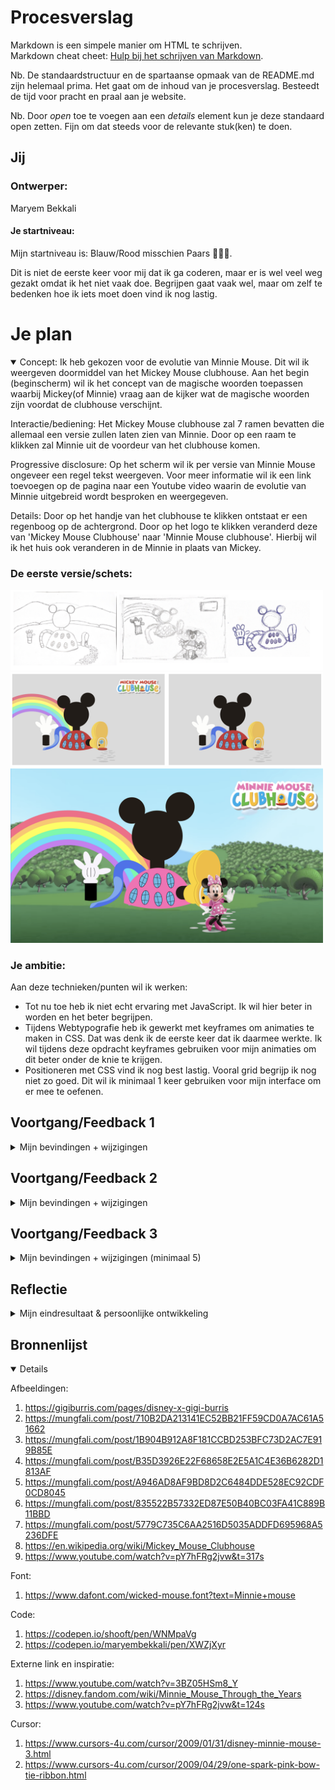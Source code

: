 # Procesverslag
Markdown is een simpele manier om HTML te schrijven.  
Markdown cheat cheet: [Hulp bij het schrijven van Markdown](https://github.com/adam-p/markdown-here/wiki/Markdown-Cheatsheet).

Nb. De standaardstructuur en de spartaanse opmaak van de README.md zijn helemaal prima. Het gaat om de inhoud van je procesverslag. Besteedt de tijd voor pracht en praal aan je website.

Nb. Door *open* toe te voegen aan een *details* element kun je deze standaard open zetten. Fijn om dat steeds voor de relevante stuk(ken) te doen.





## Jij

### Ontwerper:
Maryem Bekkali

#### Je startniveau:
Mijn startniveau is: Blauw/Rood misschien Paars 🤷🏽‍♀️.

Dit is niet de eerste keer voor mij dat ik ga coderen, maar er is wel veel weg gezakt omdat ik het niet vaak doe. Begrijpen gaat vaak wel, maar om zelf te bedenken hoe ik iets moet doen vind ik nog lastig.



# Je plan

<details open>
  <summary>
Concept:
Ik heb gekozen voor de evolutie van Minnie Mouse. Dit wil ik weergeven doormiddel van het Mickey Mouse clubhouse.
Aan het begin (beginscherm) wil ik het concept van de magische woorden toepassen waarbij Mickey(of Minnie) vraag aan de kijker wat de magische woorden zijn voordat de clubhouse verschijnt.

Interactie/bediening:
Het Mickey Mouse clubhouse zal 7 ramen bevatten die allemaal een versie zullen laten zien van Minnie. Door op een raam te klikken zal Minnie uit de voordeur van het clubhouse komen.

Progressive disclosure:
Op het scherm wil ik per versie van Minnie Mouse ongeveer een regel tekst weergeven. Voor meer informatie wil ik een link toevoegen op de pagina naar een Youtube video waarin de evolutie van Minnie uitgebreid wordt besproken en weergegeven.

Details:
Door op het handje van het clubhouse te klikken ontstaat er een regenboog op de achtergrond.
Door op het logo te klikken veranderd deze van 'Mickey Mouse Clubhouse' naar 'Minnie Mouse clubhouse'. Hierbij wil ik het huis ook veranderen in de Minnie in plaats van Mickey.
  </summary>

  ### De eerste versie/schets:
  <img src="readme-images/schetsen.png" width="500px" alt="eerste versie/schets">
  <img src="readme-images/concept.png" width="500px" alt="tweede versie/schets">
  <img src="readme-images/schermconcept.png" width="500px" alt="derde versie/schets">


  ### Je ambitie: 
  Aan deze technieken/punten wil ik werken:
  - Tot nu toe heb ik niet echt ervaring met JavaScript. Ik wil hier beter in worden en het beter begrijpen.
  - Tijdens Webtypografie heb ik gewerkt met keyframes om animaties te maken in CSS. Dat was denk ik de eerste keer dat ik daarmee werkte. Ik wil tijdens deze opdracht keyframes gebruiken voor mijn animaties om dit beter onder de knie te krijgen.
  - Positioneren met CSS vind ik nog best lastig. Vooral grid begrijp ik nog niet zo goed. Dit wil ik minimaal 1 keer gebruiken voor mijn interface om er mee te oefenen.
 
</details>




## Voortgang/Feedback 1

<details>
  <summary>Mijn bevindingen + wijzigingen</summary>

  ### Feedback:
  Voor de les van dinsdag 10 mei had ik mijn concept op Miro gezet. Omdat ik deze les had gemist en mijn concept nog niet duidelijk was op Miro heb ik dit eerst aangevuld voordat ik feedback ben gaan vragen. Ik heb feedback van Senna en Daphne gekregen. Eigenlijk heb ik bijna alleen maar positieve feedback gehad.
  1. Het idee past bij het karakter.
  2. De transities zijn goed doordacht.
  3. Leuk idee om de ramen te gebruiken voor de verschillende versies van Minnie Mouse.
  4. Leuke details die iets extra's toevoegen aan het concept zoals het handje met de regenboog.

### Bevinding 1:
  'Je kan misschien nog kijken hoe je je beschinscherm wil introduceren.'

  #### oplossing:
  Hier heb ik nog even over nagedacht. Ik had het idee om een beginscherm te maken waarbij Minnie Mouse om het magische woord vraagt voordat het clubhuis tevoorschijn komt. Dit gebeurt namelijk ook in de introductie van de tekenfilm. Ik heb uiteindelijk geen tijd meer over gehad om dit uit te werken.

  <img src="readme-images/feedback1.png" width="500px" alt="eerste versie/schets">

</details>




## Voortgang/Feedback 2

<details>
  <summary>Mijn bevindingen + wijzigingen</summary>
  
  ### Bevinding 1:
  Mijn interface was nog niet responsive.

  #### oplossing:
  Ik merkte dat mijn clubhuis wel responsive was en alle andere elementen niet. Ik ben in mijn code gaan kijken wat ik daar anders had gedaan. Ik zag dat ik voor de positie van het clubhuis vw gebruikte en voor de rest em. Dit heb ik voor de andere elementen dan ook aangepast. Verder heb ik voor mijn regenboog media queries gebruikt. Hier heb ik drie breakpoints voor gemaakt.



  ### Bevinding 2:
  Mijn buttons en link hadden nog geen states.

  #### oplossing:
  Voor de buttons en link heb ik een hover, focus en active state gemaakt. Voor de hover state heb ik gebrobeerd het glitter effect van het Minnie Mouse Clubhouse na te maken. Hiervoor heb ik een goude drop shadow gebruikt. Voor de focus state heb ik een donkere schaduw gemaakt. Door met tab op het toetsenbord te klikken komt deze te voorschijn. Als de gebruiker op eter klikt wordt de knop geactiveerd. Tenslotte heb ik voor de active state de knop iets vergroot.

  <img src="readme-images/glittereffect.png" width="500px" alt="eerste versie/schets">



  ### Bevinding 3:
  Mijn css code was nog niet netjes gesorteerd.

  #### oplossing:
  Ik heb alle code die bij hetzelfde element hoort onder elkaar gezet zodat dit makkelijk te vinden is tijden het coderen en zodat het makkelijk te lezen is. Verder heb ik voldoende ruimte gelaten tussen verschillende onderdelen. Verder heb ik de css properties binnen de selector steeds in dezelfde volgorde gezet.



  ### Bevinding 4:
  De gebruikte bronnen worden niet opgenomen in mijn readme.

  #### oplossing:
  Ik heb alle gebruikte bronnen in een logisch overzicht in mijn readme opgenomen. Deze heb ik onderverdeeld in afbeeldingen, font, code, cursor en externe link en inspiratie.

  <img src="readme-images/feedback2-1.png" width="300px" alt="eerste versie/schets">
  <img src="readme-images/feedback2-2.png" width="300px" alt="eerste versie/schets">

</details>



## Voortgang/Feedback 3

<details>
  <summary>Mijn bevindingen + wijzigingen (minimaal 5)</summary>
  
  ### Bevinding 1:
  Omschrijving van wat er nog niet orde was (tekst en afbeeding(en)).

  #### oplossing:
  Beschrijving hoe je het hebt hebt opgelost of als het niet gelukt is hoe je het zou oplossen (tekst en afbeeding(en)).



  ### Bevinding 2:
  Omschrijving van wat er nog niet orde was (tekst en afbeeding(en)).

  #### oplossing:
  Beschrijving hoe je het hebt hebt opgelost of als het niet gelukt is hoe je het zou oplossen (tekst en afbeeding(en)).



  ### Bevinding 3:
  ...

</details>




## Reflectie

<details>
  <summary>Mijn eindresultaat & persoonlijke ontwikkeling</summary>

  ### Je uitkomst - karakteristiek screenshot(s):
  <img src="readme-images/interfacerood.png" width="375px" alt="final ontwerp">
  <img src="readme-images/interfaceroze.png" width="375px" alt="final ontwerp">


  ### Dit ging goed/Heb ik geleerd: 
  Ik begrijp JavaScript nu een stuk beter. Het lukt me om een knop te gebruiken om vervolgens iets in het scherm te laten veranderen. Ik heb ook veel geleerd over animeren met keyfames. Ik vond de scructuur van de lessen erg fijn en goed werken. Het was fijn om vragen te stellen en we kregen goede hulp.


  ### Dit was lastig/Is niet gelukt:
  Ik heb een aantal dingetjes waar in nog aan wilde werken maar waar ik niet aantoe ben gekomen. Ik wilde namelijk nog een beginscherm toevoegen aan mijn interface. Hier wilde ik ook een geluidje aan toevoegen. Ook wilde ik de schaduw van de link nog wat aanpassen zodat deze op z'n plek bleef maar iets groter werd als de link dichterbij kwam en iets kleiner als die wat meer omhoog ging. Verder werkt de schaduw in de roze versie van de link niet. Hier wilde ik ook nog naar kijken, maar had ik geen tijd meer voor.
</details>





## Bronnenlijst

<details open>

Afbeeldingen:
1. https://gigiburris.com/pages/disney-x-gigi-burris
2. https://mungfali.com/post/710B2DA213141EC52BB21FF59CD0A7AC61A51662
3. https://mungfali.com/post/1B904B912A8F181CCBD253BFC73D2AC7E919B85E
4. https://mungfali.com/post/B35D3926E22F68658E2E5A1C4E36B6282D1813AF
5. https://mungfali.com/post/A946AD8AF9BD8D2C6484DDE528EC92CDF0CD8045
6. https://mungfali.com/post/835522B57332ED87E50B40BC03FA41C889B11BBD
7. https://mungfali.com/post/5779C735C6AA2516D5035ADDFD695968A5236DFE
8. https://en.wikipedia.org/wiki/Mickey_Mouse_Clubhouse
9. https://www.youtube.com/watch?v=pY7hFRg2jvw&t=317s

Font:
1. https://www.dafont.com/wicked-mouse.font?text=Minnie+mouse

Code:
1. https://codepen.io/shooft/pen/WNMpaVg
2. https://codepen.io/maryembekkali/pen/XWZjXyr

Externe link en inspiratie:
1. https://www.youtube.com/watch?v=3BZ05HSm8_Y
2. https://disney.fandom.com/wiki/Minnie_Mouse_Through_the_Years
3. https://www.youtube.com/watch?v=pY7hFRg2jvw&t=124s

Cursor:
1. https://www.cursors-4u.com/cursor/2009/01/31/disney-minnie-mouse-3.html
2. https://www.cursors-4u.com/cursor/2009/04/29/one-spark-pink-bow-tie-ribbon.html
</details>